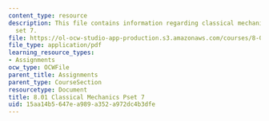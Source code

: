 ```yaml
---
content_type: resource
description: This file contains information regarding classical mechanics problem
  set 7.
file: https://ol-ocw-studio-app-production.s3.amazonaws.com/courses/8-01sc-classical-mechanics-fall-2016/15aa14b5647ea989a352a972dc4b3dfe_MIT8_01F16_pset7.pdf
file_type: application/pdf
learning_resource_types:
- Assignments
ocw_type: OCWFile
parent_title: Assignments
parent_type: CourseSection
resourcetype: Document
title: 8.01 Classical Mechanics Pset 7
uid: 15aa14b5-647e-a989-a352-a972dc4b3dfe
---
```

